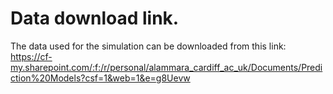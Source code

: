 # Data download link.

The data used for the simulation can be downloaded from this link: https://cf-my.sharepoint.com/:f:/r/personal/alammara_cardiff_ac_uk/Documents/Prediction%20Models?csf=1&web=1&e=g8Uevw



